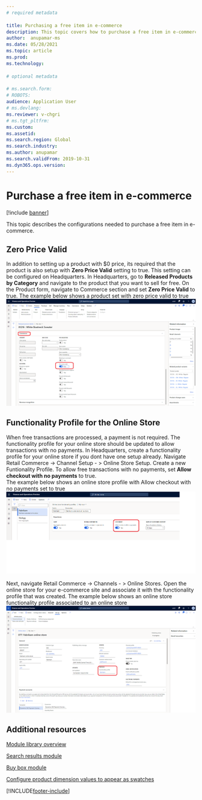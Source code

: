 ```yaml
---
# required metadata

title: Purchasing a free item in e-commerce
description: This topic covers how to purchase a free item in e-commerce
author:  anupamar-ms
ms.date: 05/28/2021
ms.topic: article
ms.prod: 
ms.technology: 

# optional metadata

# ms.search.form: 
# ROBOTS: 
audience: Application User
# ms.devlang: 
ms.reviewer: v-chgri
# ms.tgt_pltfrm: 
ms.custom: 
ms.assetid: 
ms.search.region: Global
ms.search.industry: 
ms.author: anupamar
ms.search.validFrom: 2019-10-31
ms.dyn365.ops.version: 
---
```


# Purchase a free item in e-commerce

[!include [banner](includes/banner.md)]

This topic describes the configurations needed to purchase a free item in e-commerce. 

## Zero Price Valid

In addition to setting up a product with $0 price, its required that the product is also setup with **Zero Price Valid** setting to true. This setting can be configured on Headquarters. In Headquarters, go to **Released Products by Category** and navigate to the product that you want to sell for free. On the Product form, navigate to Commerce section and set **Zero Price Valid** to true.
The example below shows a product set with zero price valid to true ![Example of zero price valid.](./media/Zero-price.png)


## Functionality Profile for the Online Store
When free transactions are processed, a payment is not required. The functionality profile for your online store should be updated to allow transactions with no payments.
In Headquarters, create a functionality profile for your online store if you dont have one setup already. Navigate Retail Commerce -> Channel Setup - > Online Store Setup.  Create a new Funtionality Profile. To allow free transactions with no payments, set **Allow checkout with no payments** to true.  
The example below shows an online store profile with Allow checkout with no payments set to true ![Example of allow checkout with no payments.](./media/Zero-price-profile.png)

Next, navigate Retail Commerce -> Channels - > Online Stores. Open the online store for your e-commerce site and associate it with the functionality profile that was created. 
The example below shows an online store functionality profile associated to an online store ![Example of online store.](./media/Store-profile.png)


## Additional resources

[Module library overview](starter-kit-overview.md)

[Search results module](search-result-module.md)

[Buy box module](add-buy-box.md)

[Configure product dimension values to appear as swatches](./dev-itpro/dimensions-swatch.md)

[!INCLUDE[footer-include](../includes/footer-banner.md)]
